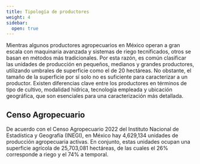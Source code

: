 ```yaml
---
title: Tipología de productores
weight: 4
sidebar:
  open: true
---
```


Mientras algunos productores agropecuarios en México operan a gran escala con maquinaria avanzada y sistemas de riego tecnificados, otros se basan en métodos más tradicionales. Por esta razón, es común clasificar las unidades de producción en pequeños, medianos y grandes productores, utilizando umbrales de superficie como el de 20 hectáreas. No obstante, el tamaño de la superficie por sí solo no es suficiente para caracterizar a un productor. Existen diferencias clave entre los productores en términos de tipo de cultivo, modalidad hídrica, tecnología empleada y ubicación geográfica, que son esenciales para una caracterización más detallada.

## Censo Agropecuario

De acuerdo con el Censo Agropecuario 2022 del Instituto Nacional de Estadística y Geografía (INEGI), en México hay 4,629,134 unidades de producción agropecuaria activas. En conjunto, estas unidades ocupan una superficie agrícola de 25,703,081 hectáreas, de las cuales el 26% corresponde a riego y el 74% a temporal.


